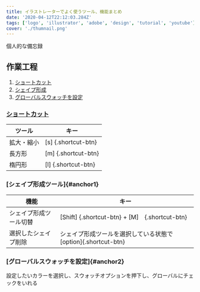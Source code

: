 ```yaml
---
title: イラストレーターでよく使うツール、機能まとめ
date: '2020-04-12T22:12:03.284Z'
tags: ['logo', 'illustrator', 'adobe', 'design', 'tutorial', 'youtube']
cover: './thumnail.png'
---
```


個人的な備忘録

## 作業工程

1. [ショートカット](#anchor0)
1. [シェイプ形成](#anchor1)
1. [グローバルスウォッチを設定](#anchor1)

<!-- 1. [長方形グリッド](#anchor2)
1. [ブレンドツール](#anchor3) -->

### [ショートカット](#anchor0)

| ツール     | キー                |
| ---------- | ------------------- |
| 拡大・縮小 | [s] {.shortcut-btn} |
| 長方形     | [m] {.shortcut-btn} |
| 楕円形     | [l] {.shortcut-btn} |

### [シェイプ形成ツール]{#anchor1}

| 機能                   | キー                                                            |
| ---------------------- | --------------------------------------------------------------- |
| シェイプ形成ツール切替 | [Shift] {.shortcut-btn} + [M]　{.shortcut-btn}                  |
| 選択したシェイプ削除   | シェイプ形成ツールを選択している状態で　[option]{.shortcut-btn} |

### [グローバルスウォッチを設定]{#anchor2}

設定したいカラーを選択し、スウォッチオプションを押下し、グローバルにチェックをいれる

<!-- #### 3. [ブレンドツール]{#anchor3 -->
